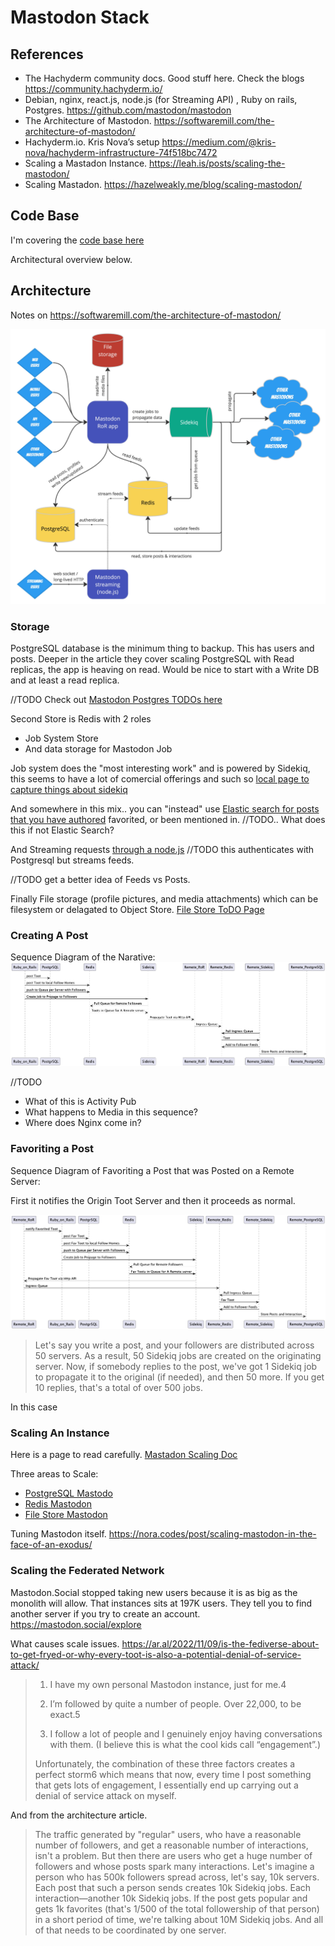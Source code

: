 # Mastodon Stack



## References
 * The Hachyderm community docs. Good stuff here. Check the blogs  https://community.hachyderm.io/
 * Debian, nginx, react.js, node.js (for Streaming API) ,  Ruby on rails, Postgres. https://github.com/mastodon/mastodon
 * The Architecture of Mastodon. https://softwaremill.com/the-architecture-of-mastodon/ 
 * Hachyderm.io. Kris Nova’s setup https://medium.com/@kris-nova/hachyderm-infrastructure-74f518bc7472
 * Scaling a Mastadon Instance. https://leah.is/posts/scaling-the-mastodon/
 * Scaling Mastadon.  https://hazelweakly.me/blog/scaling-mastodon/

## Code Base

I'm covering the [code base here](code/README.md)

Architectural overview below. 

## Architecture 

Notes on https://softwaremill.com/the-architecture-of-mastodon/

![Architecture of Mastodon from the article](images/mastodon-architecture.jpeg)

### Storage

PostgreSQL database is the minimum thing to backup.  This has users and posts.  Deeper in the
article they cover scaling PostgreSQL with Read replicas, the app is heaving on read.  Would 
be nice to start with a Write DB and at least a read replica. 

//TODO Check out [Mastodon Postgres TODOs here](postgresql.md)

Second Store is Redis with 2 roles
 * Job System Store
 * And data storage for Mastodon Job

Job system does the "most interesting work" and is powered by Sidekiq, this seems to have a 
lot of comercial offerings and such so [local page to capture things about sidekiq](sidekiq.md)

And somewhere in this mix.. you can "instead" use [Elastic search for posts that you have authored](https://docs.joinmastodon.org/admin/optional/elasticsearch/)
favorited, or been mentioned in.  //TODO.. What does this if not Elastic Search? 

And Streaming requests [through a node.js](https://docs.joinmastodon.org/methods/streaming/)
//TODO this authenticates with Postgresql but streams feeds.  

//TODO get a better idea of Feeds vs Posts.  

Finally File storage (profile pictures, and media attachments)  which can be filesystem or delagated 
to Object Store. [File Store ToDO Page](file-store.md)

### Creating A Post 

Sequence Diagram of the Narative:
![Mastodon Post Flow](images/post.png)

//TODO
 * What of this is Activity Pub
 * What happens to Media in this sequence? 
 * Where does Nginx come in? 

### Favoriting a Post

Sequence Diagram of Favoriting a Post that was Posted on a Remote Server:

First it notifies the Origin Toot Server and then it proceeds as normal. 

![Mastodon Remote Favorite Flow](images/favorite.png)

>Let's say you write a post, and your followers are distributed across 50 servers. As a result, 50 Sidekiq 
> jobs are created on the originating server. Now, if somebody replies to the post, we've got 1 Sidekiq 
> job to propagate it to the original (if needed), and then 50 more. If you get 10 replies, that's a total 
> of over 500 jobs.

In this case 


### Scaling An Instance

Here is a page to read carefully. [Mastadon Scaling Doc](https://github.com/mastodon/documentation/blob/master/content/en/admin/scaling.md)

Three areas to Scale:
  * [PostgreSQL Mastodo](postgresql.md)
  * [Redis Mastodon](redis.md)
  * [File Store Mastodon](file-store.md)

Tuning Mastodon itself. https://nora.codes/post/scaling-mastodon-in-the-face-of-an-exodus/

### Scaling the Federated Network

Mastodon.Social stopped taking new users because it is as big as the monolith will allow. 
That instances sits at 197K users.    They tell you to find another server if you try to 
create an account. https://mastodon.social/explore

What causes scale issues.  https://ar.al/2022/11/09/is-the-fediverse-about-to-get-fryed-or-why-every-toot-is-also-a-potential-denial-of-service-attack/

>1. I have my own personal Mastodon instance, just for me.4
>
>2. I’m followed by quite a number of people. Over 22,000, to be exact.5
>
>3. I follow a lot of people and I genuinely enjoy having conversations with them. (I believe this is 
>    what the cool kids call “engagement”.)
>
> Unfortunately, the combination of these three factors creates a perfect storm6 which means that now, 
> every time I post something that gets lots of engagement, I essentially end up carrying out a 
> denial of service attack on myself.

And from the architecture article.

>The traffic generated by "regular" users, who have a reasonable number of followers, and get a reasonable 
> number of interactions, isn't a problem. But then there are users who get a huge number of followers and 
> whose posts spark many interactions. Let's imagine a person who has 500k followers spread across, let's say,
> 10k servers. Each post that such a person sends creates 10k Sidekiq jobs. Each interaction—another 10k 
> Sidekiq jobs. If the post gets popular and gets 1k favorites (that's 1/500 of the total followership of 
> that person) in a short period of time, we're talking about 10M Sidekiq jobs. And all of that needs to be 
> coordinated by one server.



